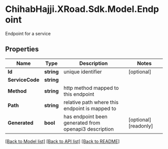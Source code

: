 # ChihabHajji.XRoad.Sdk.Model.Endpoint
Endpoint for a service

## Properties

Name | Type | Description | Notes
------------ | ------------- | ------------- | -------------
**Id** | **string** | unique identifier | [optional] 
**ServiceCode** | **string** |  | 
**Method** | **string** | http method mapped to this endpoint | 
**Path** | **string** | relative path where this endpoint is mapped to | 
**Generated** | **bool** | has endpoint been generated from openapi3 description | [optional] [readonly] 

[[Back to Model list]](../README.md#documentation-for-models) [[Back to API list]](../README.md#documentation-for-api-endpoints) [[Back to README]](../README.md)

